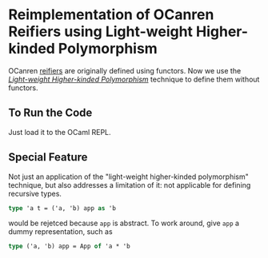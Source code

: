 # Reimplementation of OCanren Reifiers using Light-weight Higher-kinded Polymorphism

OCanren [reifiers](https://github.com/YueLiPicasso/OCanrenTutorial/blob/d4a7cdb198900bf19e21354c1d2bdddf15f4391a/Installation/ocanren/src/core/Logic.mli#L132) are originally defined using functors. Now we use the [_Light-weight Higher-kinded Polymorphism_](https://doi.org/10.1007/978-3-319-07151-0_8) technique to define them without functors. 


## To Run the Code

Just load it to the OCaml REPL.

## Special Feature

Not just an application of the "light-weight higher-kinded polymorphism" technique, but also 
addresses a limitation of it: not applicable for defining recursive types. 
```ocaml
type 'a t = ('a, 'b) app as 'b
```
would be rejetced because `app` is abstract. To work around, give `app` a dummy representation, such as
```ocaml
type ('a, 'b) app = App of 'a * 'b
```
